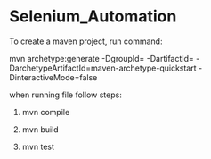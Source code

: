 # Selenium_Automation

To create a maven project, run command:

mvn archetype:generate -DgroupId=<projectId> -DartifactId=<projectName> -DarchetypeArtifactId=maven-archetype-quickstart -DinteractiveMode=false


when running file follow steps:

1) mvn compile

2) mvn build

3) mvn test
